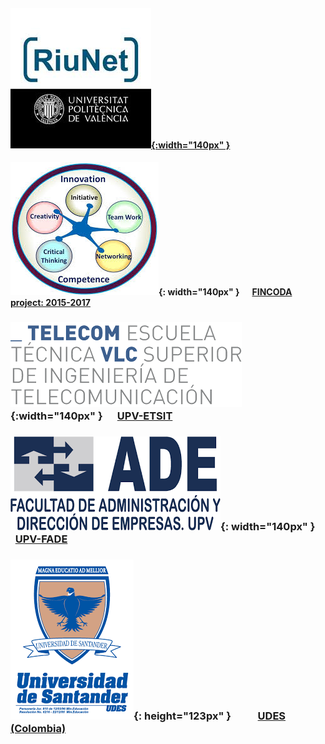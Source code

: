 
#### [![Objetos docentes - RIUNET](riunet.jpg){:width="140px" }](https://riunet.upv.es/discover?rpp=10&etal=0&query=gonzalez+ladrón+de+guevara&group_by=none&page=1)

#### ![FINCODA-MODEL](FINCODA.jpg){: width="140px" }&nbsp; &nbsp; &nbsp;   [FINCODA project: 2015-2017](https://www.fincoda.eu)

### ![ETSIT](telecom.png){:width="140px" }&nbsp; &nbsp; &nbsp;  [UPV-ETSIT](cont-docentes-etsit.md)     

     
     

### ![FADE](fade.png){: width="140px" }&nbsp; &nbsp; &nbsp;       [UPV-FADE](cont-docentes-fade.md)     



### ![UDES](UDES.png){: height="123px" }&nbsp; &nbsp; &nbsp;&nbsp; &nbsp; &nbsp; [UDES (Colombia)](cont-docentes-udes.md)    
